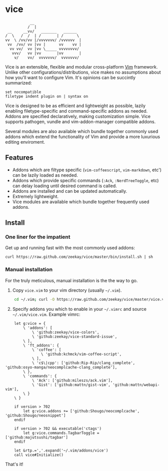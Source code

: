 # vice

               __
              /  |
     __     __vv/   _______   ______
    /  \   /  /  | /       | /      \
    vv  \ /vv/vv |/vvvvvvv/ /vvvvvv  |
     vv  /vv/ vv |vv |      vv    vv |
      vv vv/  vv |vv \_____ vvvvvvvv/
       vvv/   vv |vv       |vv       |
        v/    vv/  vvvvvvv/  vvvvvvv/


Vice is an extensible, flexible and modular cross-platform [Vim][vim] framework.
Unlike other configurations/distributions, vice makes no assumptions about how
you'll want to configure Vim. It's opinions can be succintly summarized:

    set nocompatible
    filetype indent plugin on | syntax on

Vice is designed to be as efficient and lightweight as possible, lazily enabling
filetype-specific and command-specific addons as needed. Addons are specified
declaratively, making customization simple. Vice supports pathogen, vundle and
vim-addon-manager compatible addons.

Several modules are also available which bundle together commonly used addons
which extend the functionality of Vim and provide a more luxurious editing
enviroment.

## Features
- Addons which are filtype specific (`vim-coffeescript`, `vim-markdown`, etc')
  can be lazily loaded as needed.
- Addons which provide specific commands (`:Ack`, `:NerdTreeToggle`, etc) can
  delay loading until desired command is called.
- Addons are installed and can be updated automatically.
- Extremely lightweight.
- Vice modules are available which bundle together frequently used addons.

## Install

### One liner for the impatient
Get up and running fast with the most commonly used addons:

    curl https://raw.github.com/zeekay/vice/master/bin/install.sh | sh

### Manual installation
For the truly meticulous, manual installation is the the way to go.

1. Copy `vice.vim` to your vim directory (usually `~/.vim`).

```bash
    cd ~/.vim; curl -O https://raw.github.com/zeekay/vice/master/vice.vim
```

2. Specify addons you which to enable in your `~/.vimrc` and source
   `~/.vim/vice.vim`. Example vimrc:

```vim
    let g:vice = {
        \ 'addons': [
            \ 'github:zeekay/vice-colors',
            \ 'github:zeekay/vice-standard-issue',
        \ ],
        \ 'ft_addons': {
            \ 'coffee': [
                \ 'github:kchmck/vim-coffee-script',
            \ ],
            \ 'c$\|cpp': ['github:Rip-Rip/clang_complete', 'github:osyo-manga/neocomplcache-clang_complete'],
        \ },
        \ 'commands': {
            \ 'Ack': ['github:mileszs/ack.vim'],
            \ 'Gist': ['github:mattn/gist-vim', 'github:mattn/webapi-vim'],
        \ }
    \ }

    if version > 702
        let g:vice.addons += ['github:Shougo/neocomplcache', 'github:Shougo/neosnippet']
    endif

    if version > 702 && executable('ctags')
        let g:vice.commands.TagbarToggle = ['github:majutsushi/tagbar']
    endif

    let &rtp.=','.expand('~/.vim/addons/vice')
    call vice#Initialize()
```

That's it!

[vim]: http://vim.org
